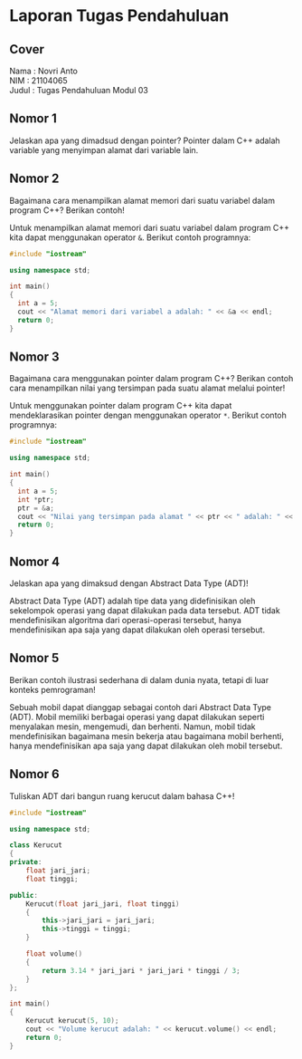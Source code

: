 # Laporan Tugas Pendahuluan

## Cover
Nama    : Novri Anto <br>
NIM     : 21104065 <br>
Judul   : Tugas Pendahuluan Modul 03

## Nomor 1
Jelaskan apa yang dimadsud dengan pointer?
Pointer dalam C++ adalah variable yang menyimpan alamat dari variable lain. 

## Nomor 2
Bagaimana cara menampilkan alamat memori dari suatu variabel dalam program C++? Berikan contoh!

Untuk menampilkan alamat memori dari suatu variabel dalam program C++ kita dapat menggunakan operator `&`. Berikut contoh programnya:

```c++
#include "iostream"

using namespace std;

int main()
{
  int a = 5;
  cout << "Alamat memori dari variabel a adalah: " << &a << endl;
  return 0;
}
```

## Nomor 3
Bagaimana cara menggunakan pointer dalam program C++? Berikan contoh cara menampilkan nilai yang tersimpan pada suatu alamat melalui pointer!

Untuk menggunakan pointer dalam program C++ kita dapat mendeklarasikan pointer dengan menggunakan operator `*`. Berikut contoh programnya:

```c++
#include "iostream"

using namespace std;

int main()
{
  int a = 5;
  int *ptr;
  ptr = &a;
  cout << "Nilai yang tersimpan pada alamat " << ptr << " adalah: " << *ptr << endl;
  return 0;
}
```

## Nomor 4
Jelaskan apa yang dimaksud dengan Abstract Data Type (ADT)!

Abstract Data Type (ADT) adalah tipe data yang didefinisikan oleh sekelompok operasi yang dapat dilakukan pada data tersebut. ADT tidak mendefinisikan algoritma dari operasi-operasi tersebut, hanya mendefinisikan apa saja yang dapat dilakukan oleh operasi tersebut.

## Nomor 5
Berikan contoh ilustrasi sederhana di dalam dunia nyata, tetapi di luar konteks pemrograman!

Sebuah mobil dapat dianggap sebagai contoh dari Abstract Data Type (ADT). Mobil memiliki berbagai operasi yang dapat dilakukan seperti menyalakan mesin, mengemudi, dan berhenti. Namun, mobil tidak mendefinisikan bagaimana mesin bekerja atau bagaimana mobil berhenti, hanya mendefinisikan apa saja yang dapat dilakukan oleh mobil tersebut.

## Nomor 6
Tuliskan ADT dari bangun ruang kerucut dalam bahasa C++!

```c++
#include "iostream"

using namespace std;

class Kerucut
{
private:
    float jari_jari;
    float tinggi;

public:
    Kerucut(float jari_jari, float tinggi)
    {
        this->jari_jari = jari_jari;
        this->tinggi = tinggi;
    }

    float volume()
    {
        return 3.14 * jari_jari * jari_jari * tinggi / 3;
    }
};

int main()
{
    Kerucut kerucut(5, 10);
    cout << "Volume kerucut adalah: " << kerucut.volume() << endl;
    return 0;
}
```
